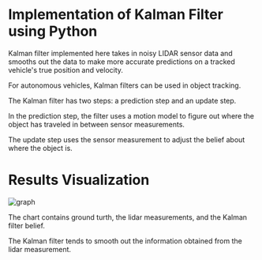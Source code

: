 # Implementation of Kalman Filter using Python

Kalman filter implemented here takes in noisy LIDAR sensor data and smooths out the data to make more accurate predictions on a tracked vehicle's true position and velocity.

For autonomous vehicles, Kalman filters can be used in object tracking.

The Kalman filter has two steps: a prediction step and an update step.

In the prediction step, the filter uses a motion model to figure out where the object has traveled in between sensor measurements. 

The update step uses the sensor measurement to adjust the belief about where the object is.

# Results Visualization 

![graph](https://user-images.githubusercontent.com/25223180/46580459-c5346e00-ca42-11e8-9760-034e255f8564.png)

The chart contains ground turth, the lidar measurements, and the Kalman filter belief.

The Kalman filter tends to smooth out the information obtained from the lidar measurement.

